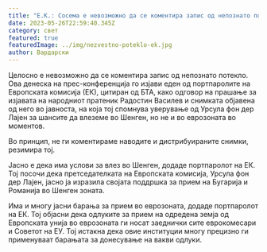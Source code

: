 ```yaml
---
title: "Е.К.: Сосема е невозможно да се коментира запис од непознато потекло"
date: 2023-05-26T22:59:40.345Z
category: свет
featured: true
featuredImage: ../img/nezvestno-poteklo-ek.jpg
author: Вардарски
---
```

Целосно е невозможно да се коментира запис од непознато потекло. Ова денеска на прес-конференција го изјави еден од портпаролите на Европската комисија (ЕК), цитиран од БТА, како одговор на прашање за изјавата на народниот пратеник Радостин Василев и снимката објавена од него во јавноста, на која тој спомнува уверување од Урсула фон дер Лајен за шансите да влеземе во Шенген, но не и во еврозоната во моментов.

Во принцип, не ги коментираме наводите и дистрибуираните снимки, резимира тој.

Јасно е дека има услови за влез во Шенген, додаде портпаролот на ЕК. Тој посочи дека претседателката на Европската комисија, Урсула фон дер Лајен, јасно ја изразила својата поддршка за прием на Бугарија и Романија во Шенген зоната.

Има и многу јасни барања за прием во еврозоната, додаде портпаролот на ЕК. Тој објасни дека одлуките за прием на одредена земја од Европската унија во еврозоната ги носат заеднички сите еврокомесари и Советот на ЕУ. Тој истакна дека овие институции многу прецизно ги применуваат барањата за донесување на вакви одлуки.